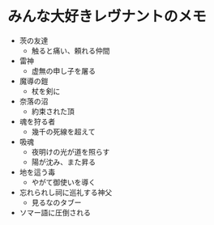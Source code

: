 

# みんな大好きレヴナントのメモ

  - 茨の友達
    + 触ると痛い、頼れる仲間
  - 雷神
    + 虚無の申し子を屠る
  - 魔導の鎧
    + 杖を剣に
  - 奈落の沼
    + 約束された頂
  - 魂を狩る者
    + 幾千の死線を超えて
  - 吸魂
    + 夜明けの光が道を照らす
    + 陽が沈み、また昇る
  - 地を這う毒
    + やがて御使いを導く
  - 忘れられし祠に巡礼する神父
    + 見るなのタブー
  - ソマー語に圧倒される
